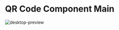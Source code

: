 # QR Code Component Main

![desktop-preview](https://user-images.githubusercontent.com/97148281/155246215-1b6ded44-dbd6-42cd-9b75-e821db810f5d.jpg)
